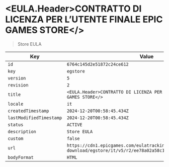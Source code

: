 # <EULA.Header>CONTRATTO DI LICENZA PER L’UTENTE FINALE EPIC GAMES STORE</>

> Store EULA

| Key | Value |
| --- | ----- |
| `id` | `6764c145d2e51872c24ce612` |
| `key` | `egstore` |
| `version` | `5` |
| `revision` | `2` |
| `title` | `<EULA.Header>CONTRATTO DI LICENZA PER L’UTENTE FINALE EPIC GAMES STORE</>` |
| `locale` | `it` |
| `createdTimestamp` | `2024-12-20T00:58:45.434Z` |
| `lastModifiedTimestamp` | `2024-12-20T00:58:45.434Z` |
| `status` | `ACTIVE` |
| `description` | `Store EULA` |
| `custom` | `false` |
| `url` | `https://cdn1.epicgames.com/eulatracking-download/egstore/it/v5/r2/ee78a02a58c1cb4df598fda3e23079ea.pdf` |
| `bodyFormat` | `HTML` |
